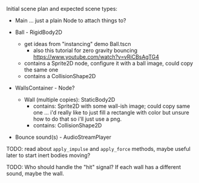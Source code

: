 
Initial scene plan and expected scene types:

- Main ... just a plain Node to attach things to?

- Ball - RigidBody2D
  - get ideas from "instancing" demo Ball.tscn
    - also this tutorial for zero gravity bouncing https://www.youtube.com/watch?v=vRiCBsAgTG4
  - contains a Sprite2D node, configure it with a ball image, could copy the same one
  - contains a CollisionShape2D
- WallsContainer - Node?
  - Wall (multiple copies): StaticBody2D
    - contains: Sprite2D with some wall-ish image; could copy same one
      ... i'd really like to just fill a rectangle with color but unsure how to
      do that so i'll just use a png.
    - contains: CollisionShape2D
- Bounce sound(s) - AudioStreamPlayer


TODO: read about `apply_impulse` and `apply_force` methods, maybe useful later
to start inert bodies moving?

TODO:
Who should handle the "hit" signal?
If each wall has a different sound, maybe the wall.
